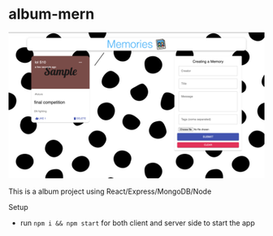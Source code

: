 # album-mern

![album screenshot](/client/public/markdownPic.png)

This is a album project using React/Express/MongoDB/Node

Setup 

* run `npm i && npm start` for both client and server side to start the app